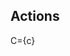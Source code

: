 <script>
    import Product from "../lib/Product.svelte";
    let c = 20;
</script>

## Actions

C={c}

<Product name="buci" description="map"/>
